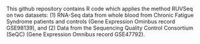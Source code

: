 This github repository contains R code which applies the method RUVSeq on two datasets: (1) RNA-Seq data from whole blood from Chronic Fatigue Syndrome patients and controls (Gene Expression Ominbus record GSE98139), and (2) Data from the Sequencing Quality Control Consortium  (SeQC) (Gene Expression Omnibus record GSE47792).
